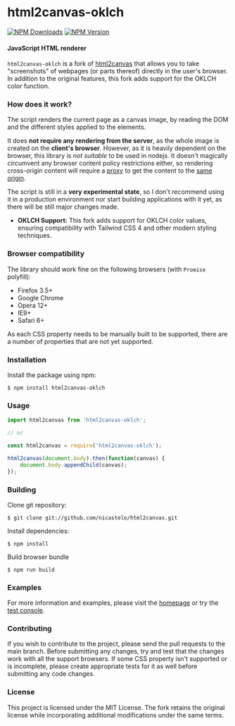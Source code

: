 html2canvas-oklch
=================

[![NPM Downloads](https://img.shields.io/npm/dm/html2canvas-oklch.svg)](https://www.npmjs.com/package/html2canvas-oklch)
[![NPM Version](https://img.shields.io/npm/v/html2canvas-oklch.svg)](https://www.npmjs.com/package/html2canvas-oklch)

#### JavaScript HTML renderer ####

`html2canvas-oklch` is a fork of [html2canvas](https://html2canvas.hertzen.com) that allows you to take "screenshots" of webpages (or parts thereof) directly in the user's browser. In addition to the original features, this fork adds support for the OKLCH color function.

### How does it work? ###
The script renders the current page as a canvas image, by reading the DOM and the different styles applied to the elements.

It does **not require any rendering from the server**, as the whole image is created on the **client's browser**. However, as it is heavily dependent on the browser, this library is *not suitable* to be used in nodejs.
It doesn't magically circumvent any browser content policy restrictions either, so rendering cross-origin content will require a [proxy](https://github.com/niklasvh/html2canvas/wiki/Proxies) to get the content to the [same origin](http://en.wikipedia.org/wiki/Same_origin_policy).

The script is still in a **very experimental state**, so I don't recommend using it in a production environment nor start building applications with it yet, as there will be still major changes made.

- **OKLCH Support:**
  This fork adds support for OKLCH color values, ensuring compatibility with Tailwind CSS 4 and other modern styling techniques.

### Browser compatibility ###

The library should work fine on the following browsers (with `Promise` polyfill):

* Firefox 3.5+
* Google Chrome
* Opera 12+
* IE9+
* Safari 6+

As each CSS property needs to be manually built to be supported, there are a number of properties that are not yet supported.

### Installation ###

Install the package using npm:

    $ npm install html2canvas-oklch

### Usage ###

```javascript
import html2canvas from 'html2canvas-oklch';

// or

const html2canvas = require('html2canvas-oklch');

html2canvas(document.body).then(function(canvas) {
    document.body.appendChild(canvas);
});
```

### Building ###

Clone git repository:

    $ git clone git://github.com/nicastelo/html2canvas.git

Install dependencies:

    $ npm install

Build browser bundle

    $ npm run build

### Examples ###

For more information and examples, please visit the [homepage](https://html2canvas.hertzen.com) or try the [test console](https://html2canvas.hertzen.com/tests/).

### Contributing ###

If you wish to contribute to the project, please send the pull requests to the main branch. Before submitting any changes, try and test that the changes work with all the support browsers. If some CSS property isn't supported or is incomplete, please create appropriate tests for it as well before submitting any code changes.

### License ###

This project is licensed under the MIT License. The fork retains the original license while incorporating additional modifications under the same terms.